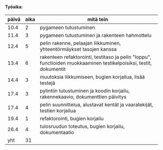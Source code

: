 #### Työaika:

 päivä | aika | mitä tein 
-------|------|-----------
 10.4 | 2 | pygameen tutustuminen 
 11.4 | 3 | pygameen tutustuminen ja rakenteen hahmottelu 
 12.4 | 5 | pelin rakenne, pelaajan liikkuminen, yhteentörmäykset tasojen kanssa 
 13.4 | 6 | rakenteen refaktorointi, testitaso ja pelin "loppu", functioiden muokkaaminen testikelpoisiksi, testit, dokumentit 
 14.4 | 3 | muutoksia liikkumiseen, bugien korjailua, lisää testejä
 17.4 | 3 | pylintiin tutustuminen ja koodin korjailu, rakennekaavio, dokumenttien päivitys
 17.4 | 4 | pelin suunnittelua, alustavat kentät ja vaaratekijät, testien korjailua 
 19.4 | 1 | refaktorointi, bugien korjailu 
 26.4 | 4 | tulosruudun toteutus, bugien korjailu, dokumentaatio
 yht | 31 |
